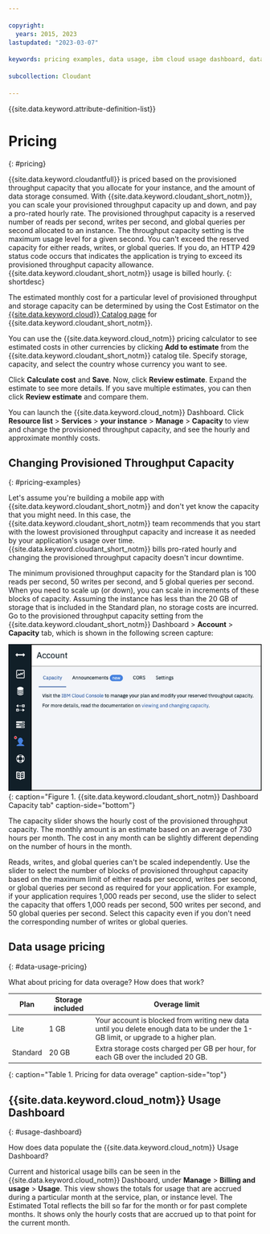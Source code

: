 ```yaml
---

copyright:
  years: 2015, 2023
lastupdated: "2023-03-07"

keywords: pricing examples, data usage, ibm cloud usage dashboard, data usage pricing

subcollection: Cloudant

---
```


{{site.data.keyword.attribute-definition-list}}

# Pricing
{: #pricing}

{{site.data.keyword.cloudantfull}} is priced based on the provisioned throughput capacity that you allocate for your instance, and the amount of data storage consumed. With {{site.data.keyword.cloudant_short_notm}}, you can scale your provisioned throughput capacity up and down, and pay a pro-rated hourly rate. The provisioned throughput capacity is a reserved number of reads per second, writes per second, and global queries per second allocated to an instance. The throughput capacity setting is the maximum usage level for a given second. You can't exceed the reserved capacity for either reads, writes, or global queries. If you do, an HTTP 429 status code occurs that indicates the application is trying to exceed its provisioned throughput capacity allowance. {{site.data.keyword.cloudant_short_notm}} usage is billed hourly.
{: shortdesc}

The estimated monthly cost for a particular level of provisioned throughput and storage capacity can be determined by using the Cost Estimator on the [{{site.data.keyword.cloud}} Catalog page](https://cloud.ibm.com/catalog/services/cloudant) for {{site.data.keyword.cloudant_short_notm}}.

You can use the {{site.data.keyword.cloud_notm}} pricing calculator to see estimated costs in other currencies by clicking **Add to estimate** from the {{site.data.keyword.cloudant_short_notm}} catalog tile. Specify storage, capacity, and select the country whose currency you want to see. 

Click **Calculate cost** and **Save**. Now, click **Review estimate**. Expand the estimate to see more details. If you save multiple estimates, you can then click **Review estimate** and compare them.

You can launch the {{site.data.keyword.cloud_notm}} Dashboard. Click **Resource list** > **Services** > **your instance** > **Manage** > **Capacity** to view and change the provisioned throughput capacity, and see the hourly and approximate monthly costs.

## Changing Provisioned Throughput Capacity 
{: #pricing-examples}

Let's assume you're building a mobile app with {{site.data.keyword.cloudant_short_notm}} and don't yet know the capacity that you might need. In this case, the {{site.data.keyword.cloudant_short_notm}} team recommends that you start with the lowest provisioned throughput capacity and increase it as needed by your application's usage over time. {{site.data.keyword.cloudant_short_notm}} bills pro-rated hourly and changing the provisioned throughput capacity doesn't incur downtime. 

The minimum provisioned throughput capacity for the Standard plan is 100 reads per second, 50 writes per second, and 5 global queries per second. 
When you need to scale up (or down), you can scale in increments of these blocks of capacity. Assuming the instance has less than the 20 GB of storage that is included in the Standard plan, no storage costs are incurred. Go to the provisioned throughput capacity setting from the {{site.data.keyword.cloudant_short_notm}} Dashboard > **Account** > **Capacity** tab, which is shown in the following screen capture:

![The Account window contains the Capacity, Announcements, CORS, and Settings tabs.](../images/cloudant-dashboard.png){: caption="Figure 1. {{site.data.keyword.cloudant_short_notm}} Dashboard Capacity tab" caption-side="bottom"}

The capacity slider shows the hourly cost of the provisioned throughput capacity. The monthly amount is an estimate based on an average of 730 hours per month. The cost in any month can be slightly different depending on the number of hours in the month.

Reads, writes, and global queries can't be scaled independently. Use the slider to select the number of blocks of provisioned throughput capacity based on the maximum limit of either reads per second, writes per second, or global queries per second as required for your application. For example, if your application requires 1,000 reads per second, use the slider to select the capacity that offers 1,000 reads per second, 500 writes per second, and 50 global queries per second. Select this capacity even if you don't need the corresponding number of writes or global queries. 

## Data usage pricing
{: #data-usage-pricing}

What about pricing for data overage? How does that work?

| Plan | Storage included | Overage limit |
|-----|------------------|--------------|
| Lite | 1 GB |  Your account is blocked from writing new data until you delete enough data to be under the 1-GB limit, or upgrade to a higher plan. |
| Standard | 20 GB | Extra storage costs charged per GB per hour, for each GB over the included 20 GB. |
{: caption="Table 1. Pricing for data overage" caption-side="top"}

## {{site.data.keyword.cloud_notm}} Usage Dashboard 
{: #usage-dashboard}

How does data populate the {{site.data.keyword.cloud_notm}} Usage Dashboard?

Current and historical usage bills can be seen in the {{site.data.keyword.cloud_notm}} Dashboard, under **Manage** > **Billing and usage** > **Usage**. This view shows the totals for usage that are accrued during a particular month at the service, plan, or instance level.  The Estimated Total reflects the bill so far for the month or for past complete months. It shows only the hourly costs that are accrued up to that point for the current month. 


